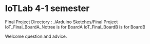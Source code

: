 # IoTLab 4-1 semester
Final Project Directory :
./Arduino Sketches/Final Project
IoT_Final_BoardA_Notree is for BoardA
IoT_Final_BoardB is for BoardB

Welcome question and advice.
